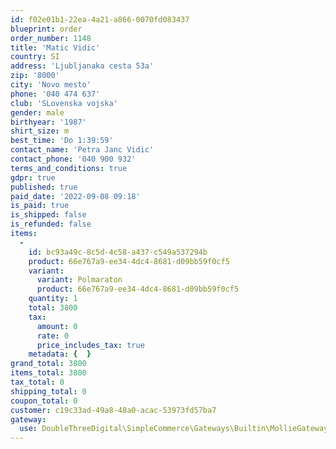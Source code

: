 ```yaml
---
id: f02e01b1-22ea-4a21-a866-0070fd083437
blueprint: order
order_number: 1148
title: 'Matic Vidic'
country: SI
address: 'Ljubljanaka cesta 53a'
zip: '8000'
city: 'Novo mesto'
phone: '040 474 637'
club: 'SLovenska vojska'
gender: male
birthyear: '1987'
shirt_size: m
best_time: 'Do 1:39:59'
contact_name: 'Petra Janc Vidic'
contact_phone: '040 900 932'
terms_and_conditions: true
gdpr: true
published: true
paid_date: '2022-09-08 09:18'
is_paid: true
is_shipped: false
is_refunded: false
items:
  -
    id: bc93a49c-8c5d-4c58-a437-c549a537294b
    product: 66e767a9-ee34-4dc4-8681-d09bb59f0cf5
    variant:
      variant: Polmaraton
      product: 66e767a9-ee34-4dc4-8681-d09bb59f0cf5
    quantity: 1
    total: 3800
    tax:
      amount: 0
      rate: 0
      price_includes_tax: true
    metadata: {  }
grand_total: 3800
items_total: 3800
tax_total: 0
shipping_total: 0
coupon_total: 0
customer: c19c33ad-49a8-48a0-acac-53973fd57ba7
gateway:
  use: DoubleThreeDigital\SimpleCommerce\Gateways\Builtin\MollieGateway
---
```

